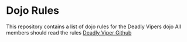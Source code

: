 Dojo Rules
==========

This repository contains a list of dojo rules for the Deadly Vipers dojo
All members should read the rules
<a href="https://github.com/deadlyvipers">Deadly Viper Github</a>
